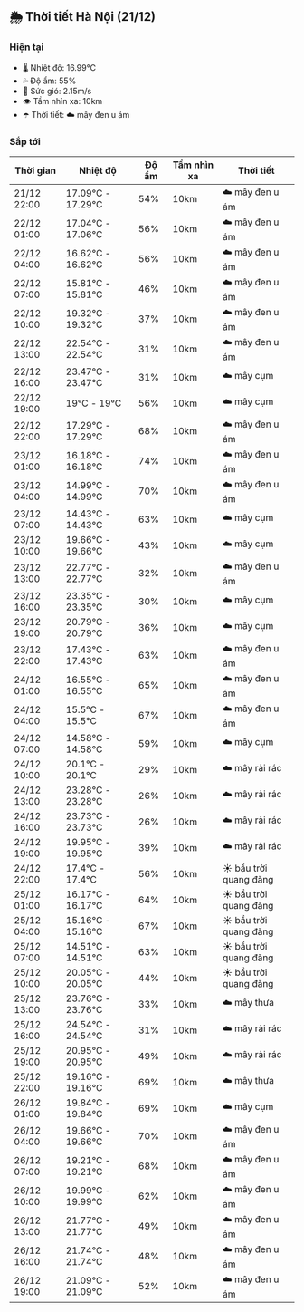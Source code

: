## 🌦️ Thời tiết Hà Nội (21/12)

### Hiện tại

- 🌡️ Nhiệt độ: 16.99℃
- 💦 Độ ẩm: 55%
- 💨 Sức gió: 2.15m/s
- 👁️ Tầm nhìn xa: 10km
- ☂️ Thời tiết: ☁️ mây đen u ám

### Sắp tới

| Thời gian | Nhiệt độ | Độ ẩm | Tầm nhìn xa | Thời tiết |
| --- | --- | --- | --- | --- |
| 21/12 22:00 | 17.09℃ - 17.29℃ | 54% | 10km | ☁️ mây đen u ám |
| 22/12 01:00 | 17.04℃ - 17.06℃ | 56% | 10km | ☁️ mây đen u ám |
| 22/12 04:00 | 16.62℃ - 16.62℃ | 56% | 10km | ☁️ mây đen u ám |
| 22/12 07:00 | 15.81℃ - 15.81℃ | 46% | 10km | ☁️ mây đen u ám |
| 22/12 10:00 | 19.32℃ - 19.32℃ | 37% | 10km | ☁️ mây đen u ám |
| 22/12 13:00 | 22.54℃ - 22.54℃ | 31% | 10km | ☁️ mây đen u ám |
| 22/12 16:00 | 23.47℃ - 23.47℃ | 31% | 10km | ☁️ mây cụm |
| 22/12 19:00 | 19℃ - 19℃ | 56% | 10km | ☁️ mây cụm |
| 22/12 22:00 | 17.29℃ - 17.29℃ | 68% | 10km | ☁️ mây đen u ám |
| 23/12 01:00 | 16.18℃ - 16.18℃ | 74% | 10km | ☁️ mây đen u ám |
| 23/12 04:00 | 14.99℃ - 14.99℃ | 70% | 10km | ☁️ mây đen u ám |
| 23/12 07:00 | 14.43℃ - 14.43℃ | 63% | 10km | ☁️ mây cụm |
| 23/12 10:00 | 19.66℃ - 19.66℃ | 43% | 10km | ☁️ mây cụm |
| 23/12 13:00 | 22.77℃ - 22.77℃ | 32% | 10km | ☁️ mây đen u ám |
| 23/12 16:00 | 23.35℃ - 23.35℃ | 30% | 10km | ☁️ mây cụm |
| 23/12 19:00 | 20.79℃ - 20.79℃ | 36% | 10km | ☁️ mây cụm |
| 23/12 22:00 | 17.43℃ - 17.43℃ | 63% | 10km | ☁️ mây đen u ám |
| 24/12 01:00 | 16.55℃ - 16.55℃ | 65% | 10km | ☁️ mây đen u ám |
| 24/12 04:00 | 15.5℃ - 15.5℃ | 67% | 10km | ☁️ mây đen u ám |
| 24/12 07:00 | 14.58℃ - 14.58℃ | 59% | 10km | ☁️ mây cụm |
| 24/12 10:00 | 20.1℃ - 20.1℃ | 29% | 10km | ☁️ mây rải rác |
| 24/12 13:00 | 23.28℃ - 23.28℃ | 26% | 10km | ☁️ mây rải rác |
| 24/12 16:00 | 23.73℃ - 23.73℃ | 26% | 10km | ☁️ mây rải rác |
| 24/12 19:00 | 19.95℃ - 19.95℃ | 39% | 10km | ☁️ mây rải rác |
| 24/12 22:00 | 17.4℃ - 17.4℃ | 56% | 10km | ☀️ bầu trời quang đãng |
| 25/12 01:00 | 16.17℃ - 16.17℃ | 64% | 10km | ☀️ bầu trời quang đãng |
| 25/12 04:00 | 15.16℃ - 15.16℃ | 67% | 10km | ☀️ bầu trời quang đãng |
| 25/12 07:00 | 14.51℃ - 14.51℃ | 63% | 10km | ☀️ bầu trời quang đãng |
| 25/12 10:00 | 20.05℃ - 20.05℃ | 44% | 10km | ☀️ bầu trời quang đãng |
| 25/12 13:00 | 23.76℃ - 23.76℃ | 33% | 10km | ☁️ mây thưa |
| 25/12 16:00 | 24.54℃ - 24.54℃ | 31% | 10km | ☁️ mây rải rác |
| 25/12 19:00 | 20.95℃ - 20.95℃ | 49% | 10km | ☁️ mây rải rác |
| 25/12 22:00 | 19.16℃ - 19.16℃ | 69% | 10km | ☁️ mây thưa |
| 26/12 01:00 | 19.84℃ - 19.84℃ | 69% | 10km | ☁️ mây cụm |
| 26/12 04:00 | 19.66℃ - 19.66℃ | 70% | 10km | ☁️ mây đen u ám |
| 26/12 07:00 | 19.21℃ - 19.21℃ | 68% | 10km | ☁️ mây đen u ám |
| 26/12 10:00 | 19.99℃ - 19.99℃ | 62% | 10km | ☁️ mây đen u ám |
| 26/12 13:00 | 21.77℃ - 21.77℃ | 49% | 10km | ☁️ mây đen u ám |
| 26/12 16:00 | 21.74℃ - 21.74℃ | 48% | 10km | ☁️ mây đen u ám |
| 26/12 19:00 | 21.09℃ - 21.09℃ | 52% | 10km | ☁️ mây đen u ám |
